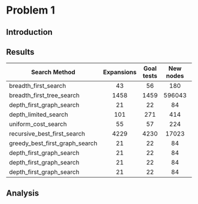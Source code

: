# Problem 1

## Introduction

## Results

| Search Method             | Expansions    | Goal tests | New nodes | Plan length | Time spent  |
| ------------------------- |:-------------:|:----------:|:---------:|:-----------:| -----------:|
| breadth_first_search           |  43           | 56         | 180       | 6           | 0.039       |
| breadth_first_tree_search      |  1458         | 1459       | 596043    | 6           | 1.152       | 
| depth_first_graph_search       |  21           | 22         | 84        | 20          | 0.016       |
| depth_limited_search           |  101          | 271        | 414       | 50          | 0.126       |
| uniform_cost_search            |  55           | 57         | 224       | 6           | 0.051       |
| recursive_best_first_search    |  4229         | 4230       | 17023     | 6           | 3.276       |
| greedy_best_first_graph_search |  21           | 22         | 84        | 20          | 0.016       |
| depth_first_graph_search       |  21           | 22         | 84        | 20          | 0.016       |
| depth_first_graph_search       |  21           | 22         | 84        | 20          | 0.016       |
| depth_first_graph_search       |  21           | 22         | 84        | 20          | 0.016       |

## Analysis


